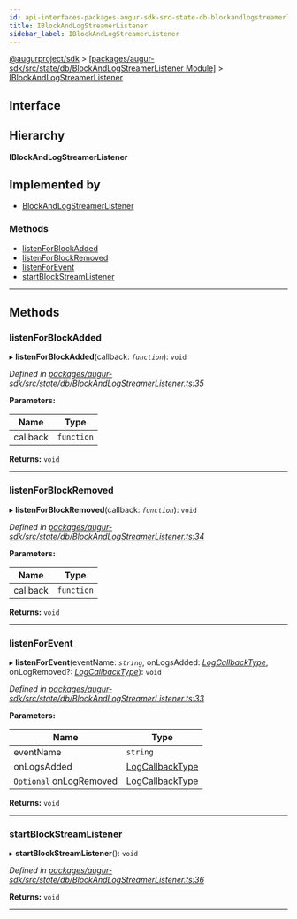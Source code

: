 ```yaml
---
id: api-interfaces-packages-augur-sdk-src-state-db-blockandlogstreamerlistener-iblockandlogstreamerlistener
title: IBlockAndLogStreamerListener
sidebar_label: IBlockAndLogStreamerListener
---
```


[@augurproject/sdk](api-readme.md) > [[packages/augur-sdk/src/state/db/BlockAndLogStreamerListener Module]](api-modules-packages-augur-sdk-src-state-db-blockandlogstreamerlistener-module.md) > [IBlockAndLogStreamerListener](api-interfaces-packages-augur-sdk-src-state-db-blockandlogstreamerlistener-iblockandlogstreamerlistener.md)

## Interface

## Hierarchy

**IBlockAndLogStreamerListener**

## Implemented by

* [BlockAndLogStreamerListener](api-classes-packages-augur-sdk-src-state-db-blockandlogstreamerlistener-blockandlogstreamerlistener.md)

### Methods

* [listenForBlockAdded](api-interfaces-packages-augur-sdk-src-state-db-blockandlogstreamerlistener-iblockandlogstreamerlistener.md#listenforblockadded)
* [listenForBlockRemoved](api-interfaces-packages-augur-sdk-src-state-db-blockandlogstreamerlistener-iblockandlogstreamerlistener.md#listenforblockremoved)
* [listenForEvent](api-interfaces-packages-augur-sdk-src-state-db-blockandlogstreamerlistener-iblockandlogstreamerlistener.md#listenforevent)
* [startBlockStreamListener](api-interfaces-packages-augur-sdk-src-state-db-blockandlogstreamerlistener-iblockandlogstreamerlistener.md#startblockstreamlistener)

---

## Methods

<a id="listenforblockadded"></a>

###  listenForBlockAdded

▸ **listenForBlockAdded**(callback: *`function`*): `void`

*Defined in [packages/augur-sdk/src/state/db/BlockAndLogStreamerListener.ts:35](https://github.com/AugurProject/augur/blob/a689f5d0f9/packages/augur-sdk/src/state/db/BlockAndLogStreamerListener.ts#L35)*

**Parameters:**

| Name | Type |
| ------ | ------ |
| callback | `function` |

**Returns:** `void`

___
<a id="listenforblockremoved"></a>

###  listenForBlockRemoved

▸ **listenForBlockRemoved**(callback: *`function`*): `void`

*Defined in [packages/augur-sdk/src/state/db/BlockAndLogStreamerListener.ts:34](https://github.com/AugurProject/augur/blob/a689f5d0f9/packages/augur-sdk/src/state/db/BlockAndLogStreamerListener.ts#L34)*

**Parameters:**

| Name | Type |
| ------ | ------ |
| callback | `function` |

**Returns:** `void`

___
<a id="listenforevent"></a>

###  listenForEvent

▸ **listenForEvent**(eventName: *`string`*, onLogsAdded: *[LogCallbackType](api-modules-packages-augur-sdk-src-state-db-blockandlogstreamerlistener-module.md#logcallbacktype)*, onLogRemoved?: *[LogCallbackType](api-modules-packages-augur-sdk-src-state-db-blockandlogstreamerlistener-module.md#logcallbacktype)*): `void`

*Defined in [packages/augur-sdk/src/state/db/BlockAndLogStreamerListener.ts:33](https://github.com/AugurProject/augur/blob/a689f5d0f9/packages/augur-sdk/src/state/db/BlockAndLogStreamerListener.ts#L33)*

**Parameters:**

| Name | Type |
| ------ | ------ |
| eventName | `string` |
| onLogsAdded | [LogCallbackType](api-modules-packages-augur-sdk-src-state-db-blockandlogstreamerlistener-module.md#logcallbacktype) |
| `Optional` onLogRemoved | [LogCallbackType](api-modules-packages-augur-sdk-src-state-db-blockandlogstreamerlistener-module.md#logcallbacktype) |

**Returns:** `void`

___
<a id="startblockstreamlistener"></a>

###  startBlockStreamListener

▸ **startBlockStreamListener**(): `void`

*Defined in [packages/augur-sdk/src/state/db/BlockAndLogStreamerListener.ts:36](https://github.com/AugurProject/augur/blob/a689f5d0f9/packages/augur-sdk/src/state/db/BlockAndLogStreamerListener.ts#L36)*

**Returns:** `void`

___

